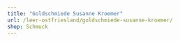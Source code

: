 ```yaml
---
title: "Goldschmiede Susanne Kroemer"
url: /leer-ostfriesland/goldschmiede-susanne-kroemer/
shop: Schmuck
---
```

